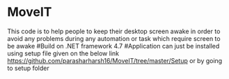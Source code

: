 # MoveIT
This code is to help people to keep their desktop screen awake in order to avoid any problems during any automation or task which require screen to be awake
#Build on .NET framework 4.7
#Application can just be installed using setup file given on the below link
https://github.com/parasharharsh16/MoveIT/tree/master/Setup
or by going to setup folder
